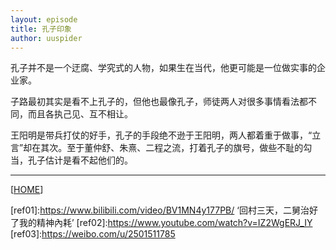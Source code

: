 ```yaml
---
layout: episode
title: 孔子印象
author: uuspider
---
```

孔子并不是一个迂腐、学究式的人物，如果生在当代，他更可能是一位做实事的企业家。

子路最初其实是看不上孔子的，但他也最像孔子，师徒两人对很多事情看法都不同，而且各执己见、互不相让。

王阳明是带兵打仗的好手，孔子的手段绝不逊于王阳明，两人都着重于做事，“立言”却在其次。至于董仲舒、朱熹、二程之流，打着孔子的旗号，做些不耻的勾当，孔子估计是看不起他们的。

***

[[HOME][episode]]

[episode]:http://about.uuspider.com/2019/06/02/episodeindex.html
[ref01]:https://www.bilibili.com/video/BV1MN4y177PB/ ‘回村三天，二舅治好了我的精神內耗’
[ref02]:https://www.youtube.com/watch?v=IZ2WgERJ_IY
[ref03]:https://weibo.com/u/2501511785
